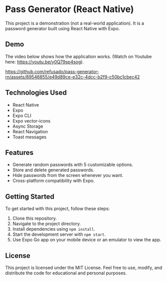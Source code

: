 # Pass Generator (React Native)

This project is a demonstration (not a real-world application). It is a password generator built using React Native with Expo.

## Demo

The video below shows how the application works. (Watch on Youtube here: https://youtu.be/y0Q79sp4sog).



https://github.com/refusado/pass-generator-rn/assets/89546855/e49d89ce-e32c-4dcc-b2f9-c50bc1cbec42


## Technologies Used

- React Native
- Expo
- Expo CLI
- Expo vector-icons
- Async Storage
- React Navigation
- Toast messages

## Features

- Generate random passwords with 5 customizable options.
- Store and delete generated passwords.
- Hide passwords from the screen whenever you want.
- Cross-platform compatibility with Expo.

## Getting Started

To get started with this project, follow these steps:

1. Clone this repository.
2. Navigate to the project directory.
3. Install dependencies using `npm install`.
4. Start the development server with `npm start`.
5. Use Expo Go app on your mobile device or an emulator to view the app.

## License

This project is licensed under the MIT License. Feel free to use, modify, and distribute the code for educational and personal purposes.
